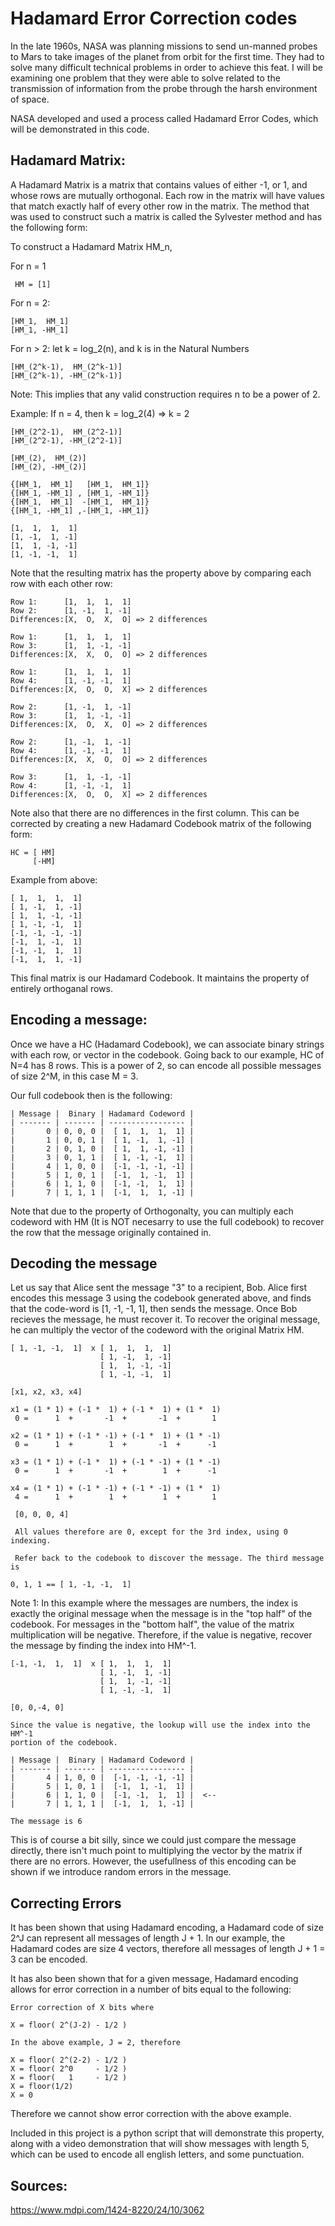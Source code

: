 # Hadamard Error Correction codes

In the late 1960s, NASA was planning missions to send un-manned probes to Mars
to take images of the planet from orbit for the first time. They had to solve 
many difficult technical problems in order to achieve this feat. I will be
examining one problem that they were able to solve related to the transmission
of information from the probe through the harsh environment of space. 

NASA developed and used a process called Hadamard Error Codes, which will be 
demonstrated in this code. 

## Hadamard Matrix: 

A Hadamard Matrix is a matrix that contains values of either -1, or 1, and whose
rows are mutually orthogonal. Each row in the matrix will have values that match
exactly half of every other row in the matrix. The method that was used to 
construct such a matrix is called the Sylvester method and has the following 
form:

To construct a Hadamard Matrix HM_n, 

For n = 1
     
     HM = [1]

For n = 2:

    [HM_1,  HM_1]
    [HM_1, -HM_1]

For n > 2: let k = log_2(n), and k is in the Natural Numbers

    [HM_(2^k-1),  HM_(2^k-1)]
    [HM_(2^k-1), -HM_(2^k-1)]

Note: This implies that any valid construction requires n to be a power of 2.

Example: If n = 4, then k = log_2(4) => k = 2

    [HM_(2^2-1),  HM_(2^2-1)]
    [HM_(2^2-1), -HM_(2^2-1)]

    [HM_(2),  HM_(2)]
    [HM_(2), -HM_(2)]

    {[HM_1,  HM_1]   [HM_1,  HM_1]}
    {[HM_1, -HM_1] , [HM_1, -HM_1]}
    {[HM_1,  HM_1]  -[HM_1,  HM_1]}
    {[HM_1, -HM_1] ,-[HM_1, -HM_1]}

    [1,  1,  1,  1]
    [1, -1,  1, -1]
    [1,  1, -1, -1]
    [1, -1, -1,  1]

Note that the resulting matrix has the property above by comparing each row with
each other row: 

    Row 1:      [1,  1,  1,  1]
    Row 2:      [1, -1,  1, -1]
    Differences:[X,  O,  X,  O] => 2 differences

    Row 1:      [1,  1,  1,  1]
    Row 3:      [1,  1, -1, -1]
    Differences:[X,  X,  O,  O] => 2 differences

    Row 1:      [1,  1,  1,  1]
    Row 4:      [1, -1, -1,  1]
    Differences:[X,  O,  O,  X] => 2 differences
    
    Row 2:      [1, -1,  1, -1]
    Row 3:      [1,  1, -1, -1]
    Differences:[X,  O,  X,  O] => 2 differences
    
    Row 2:      [1, -1,  1, -1]
    Row 4:      [1, -1, -1,  1]
    Differences:[X,  X,  O,  O] => 2 differences
    
    Row 3:      [1,  1, -1, -1]
    Row 4:      [1, -1, -1,  1]
    Differences:[X,  O,  O,  X] => 2 differences

Note also that there are no differences in the first column. This can be 
corrected by creating a new Hadamard Codebook matrix of the following form: 

    HC = [ HM]
         [-HM]

Example from above: 

    [ 1,  1,  1,  1]
    [ 1, -1,  1, -1]
    [ 1,  1, -1, -1]
    [ 1, -1, -1,  1]
    [-1, -1, -1, -1]
    [-1,  1, -1,  1]
    [-1, -1,  1,  1]
    [-1,  1,  1, -1]

This final matrix is our Hadamard Codebook. It maintains the property of 
entirely orthoganal rows. 

## Encoding a message: 

Once we have a HC (Hadamard Codebook), we can associate binary strings
with each row, or vector in the codebook. Going back to our example, HC of N=4 
has 8 rows. This is a power of 2, so can encode all possible messages of size 
2^M, in this case M = 3. 

Our full codebook then is the following: 

    | Message |  Binary | Hadamard Codeword |
    | ------- | ------- | ----------------- |
    |       0 | 0, 0, 0 |  [ 1,  1,  1,  1] |
    |       1 | 0, 0, 1 |  [ 1, -1,  1, -1] |
    |       2 | 0, 1, 0 |  [ 1,  1, -1, -1] |
    |       3 | 0, 1, 1 |  [ 1, -1, -1,  1] |
    |       4 | 1, 0, 0 |  [-1, -1, -1, -1] |
    |       5 | 1, 0, 1 |  [-1,  1, -1,  1] |
    |       6 | 1, 1, 0 |  [-1, -1,  1,  1] |
    |       7 | 1, 1, 1 |  [-1,  1,  1, -1] |

Note that due to the property of Orthogonalty, you can multiply each codeword
with HM (It is NOT necesarry to use the full codebook) to recover the row that 
the message originally contained in.


## Decoding the message

Let us say that Alice sent the message "3" to a recipient, Bob. Alice first 
encodes this message 3 using the codebook generated above, and finds that the 
code-word is [1, -1, -1, 1], then sends the message. Once Bob recieves the 
message, he must recover it. To recover the original message, he can multiply 
the vector of the codeword with the original Matrix HM.

    [ 1, -1, -1,  1]  x [ 1,  1,  1,  1]
                        [ 1, -1,  1, -1]
                        [ 1,  1, -1, -1]
                        [ 1, -1, -1,  1]

    [x1, x2, x3, x4]

    x1 = (1 * 1) + (-1 *  1) + (-1 *  1) + (1 *  1)
     0 =      1  +       -1  +       -1  +       1 
    
    x2 = (1 * 1) + (-1 * -1) + (-1 *  1) + (1 * -1)
     0 =      1  +        1  +       -1  +      -1 
    
    x3 = (1 * 1) + (-1 *  1) + (-1 * -1) + (1 * -1)
     0 =      1  +       -1  +        1  +      -1 
    
    x4 = (1 * 1) + (-1 * -1) + (-1 * -1) + (1 *  1)
     4 =      1  +        1  +        1  +       1 

     [0, 0, 0, 4]
     
     All values therefore are 0, except for the 3rd index, using 0 indexing.

     Refer back to the codebook to discover the message. The third message is 

    0, 1, 1 == [ 1, -1, -1,  1]

Note 1: In this example where the messages are numbers, the index is exactly the
original message when the message is in the "top half" of the codebook. For 
messages in the "bottom half", the value of the matrix multiplication will be
negative. Therefore, if the value is negative, recover the message by finding 
the index into HM^-1.

    [-1, -1,  1,  1]  x [ 1,  1,  1,  1]
                        [ 1, -1,  1, -1]
                        [ 1,  1, -1, -1]
                        [ 1, -1, -1,  1]

    [0, 0,-4, 0]

    Since the value is negative, the lookup will use the index into the HM^-1 
    portion of the codebook.

    | Message |  Binary | Hadamard Codeword |
    | ------- | ------- | ----------------- |
    |       4 | 1, 0, 0 |  [-1, -1, -1, -1] |
    |       5 | 1, 0, 1 |  [-1,  1, -1,  1] | 
    |       6 | 1, 1, 0 |  [-1, -1,  1,  1] |  <--
    |       7 | 1, 1, 1 |  [-1,  1,  1, -1] |

    The message is 6

This is of course a bit silly, since we could just compare the message directly,
there isn't much point to multiplying the vector by the matrix if there are no 
errors. However, the usefullness of this encoding can be shown if we introduce
random errors in the message.

## Correcting Errors

It has been shown that using Hadamard encoding, a Hadamard code of size 2^J can 
represent all messages of length J + 1. In our example, the Hadamard codes are 
size 4 vectors, therefore all messages of length J + 1 = 3 can be encoded. 

It has also been shown that for a given message, Hadamard encoding allows for 
error correction in a number of bits equal to the following: 

    Error correction of X bits where 
    
    X = floor( 2^(J-2) - 1/2 )

    In the above example, J = 2, therefore

    X = floor( 2^(2-2) - 1/2 )
    X = floor( 2^0     - 1/2 )
    X = floor(   1     - 1/2 )
    X = floor(1/2)
    X = 0

Therefore we cannot show error correction with the above example. 

Included in this project is a python script that will demonstrate this property,
along with a video demonstration that will show messages with length 5, which 
can be used to encode all english letters, and some punctuation. 

## Sources:

https://www.mdpi.com/1424-8220/24/10/3062

